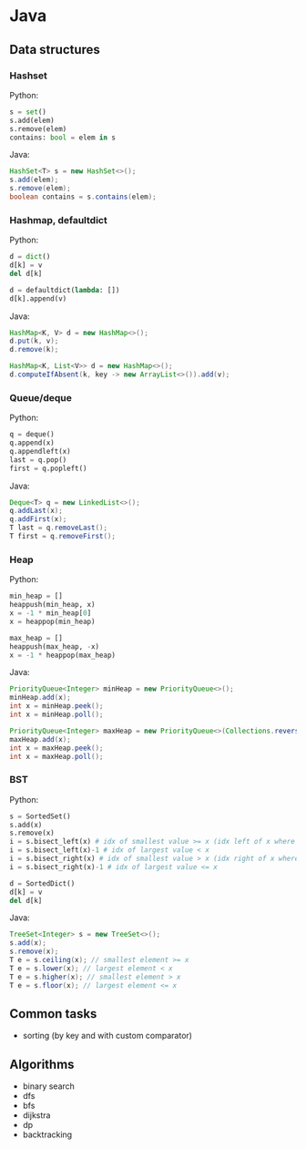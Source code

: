 # Java

## Data structures

### Hashset

Python:
```py
s = set()
s.add(elem)
s.remove(elem)
contains: bool = elem in s
```

Java:
```java
HashSet<T> s = new HashSet<>();
s.add(elem);
s.remove(elem);
boolean contains = s.contains(elem);
```

### Hashmap, defaultdict

Python:
```py
d = dict()
d[k] = v
del d[k]

d = defaultdict(lambda: [])
d[k].append(v)
```

Java:
```java
HashMap<K, V> d = new HashMap<>();
d.put(k, v);
d.remove(k);

HashMap<K, List<V>> d = new HashMap<>();
d.computeIfAbsent(k, key -> new ArrayList<>()).add(v);
```

### Queue/deque

Python:
```py
q = deque()
q.append(x)
q.appendleft(x)
last = q.pop()
first = q.popleft()
```

Java:
```java
Deque<T> q = new LinkedList<>();
q.addLast(x);
q.addFirst(x);
T last = q.removeLast();
T first = q.removeFirst();
```

### Heap

Python:
```py
min_heap = []
heappush(min_heap, x)
x = -1 * min_heap[0]
x = heappop(min_heap)

max_heap = []
heappush(max_heap, -x)
x = -1 * heappop(max_heap)
```

Java:
```java
PriorityQueue<Integer> minHeap = new PriorityQueue<>();
minHeap.add(x);
int x = minHeap.peek();
int x = minHeap.poll();

PriorityQueue<Integer> maxHeap = new PriorityQueue<>(Collections.reverseOrder());
maxHeap.add(x);
int x = maxHeap.peek();
int x = maxHeap.poll();
```

### BST

Python:
```py
s = SortedSet()
s.add(x)
s.remove(x)
i = s.bisect_left(x) # idx of smallest value >= x (idx left of x where next val would be inserted)
i = s.bisect_left(x)-1 # idx of largest value < x
i = s.bisect_right(x) # idx of smallest value > x (idx right of x where next val would be inserted)
i = s.bisect_right(x)-1 # idx of largest value <= x

d = SortedDict()
d[k] = v
del d[k]
```

Java:
```java
TreeSet<Integer> s = new TreeSet<>();
s.add(x);
s.remove(x);
T e = s.ceiling(x); // smallest element >= x
T e = s.lower(x); // largest element < x
T e = s.higher(x); // smallest element > x
T e = s.floor(x); // largest element <= x
```

## Common tasks

- sorting (by key and with custom comparator)

## Algorithms

- binary search
- dfs
- bfs
- dijkstra
- dp
- backtracking
